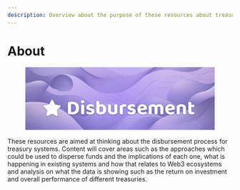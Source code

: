 ```yaml
---
description: Overview about the purpose of these resources about treasury disbursement
---
```


# About

<figure><img src=".gitbook/assets/disbursement-header-generated.png" alt=""><figcaption></figcaption></figure>



These resources are aimed at thinking about the disbursement process for treasury systems. Content will cover areas such as the approaches which could be used to disperse funds and the implications of each one, what is happening in existing systems and how that relates to Web3 ecosystems and analysis on what the data is showing such as the return on investment and overall performance of different treasuries.
